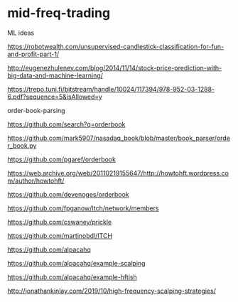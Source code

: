 # mid-freq-trading

ML ideas

https://robotwealth.com/unsupervised-candlestick-classification-for-fun-and-profit-part-1/

http://eugenezhulenev.com/blog/2014/11/14/stock-price-prediction-with-big-data-and-machine-learning/

https://trepo.tuni.fi/bitstream/handle/10024/117394/978-952-03-1288-6.pdf?sequence=5&isAllowed=y



order-book-parsing

https://github.com/search?q=orderbook

https://github.com/mark5907/nasadaq_book/blob/master/book_parser/order_book.py

https://github.com/pgaref/orderbook

https://web.archive.org/web/20110219155647/http://howtohft.wordpress.com/author/howtohft/

https://github.com/devenoges/orderbook

https://github.com/fpganow/Itch/network/members



https://github.com/cswaney/prickle

https://github.com/martinobdl/ITCH



https://github.com/alpacahq

https://github.com/alpacahq/example-scalping

https://github.com/alpacahq/example-hftish


http://jonathankinlay.com/2019/10/high-frequency-scalping-strategies/


